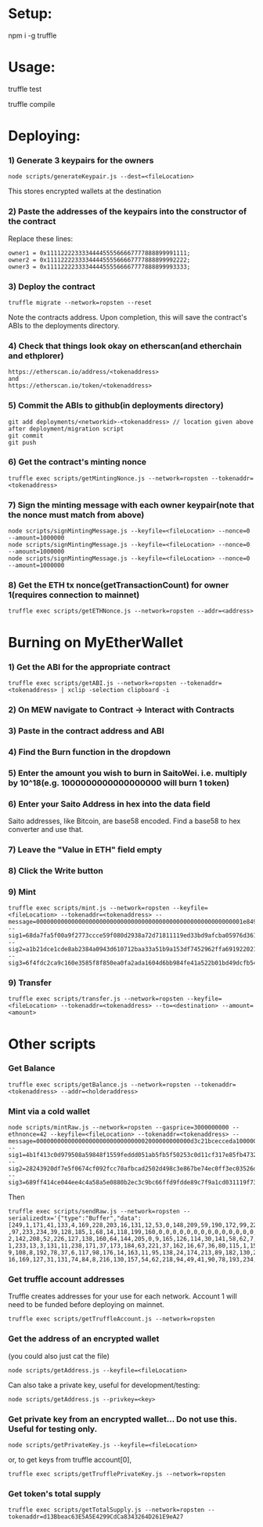 # Setup:

npm i -g truffle

# Usage:

truffle test

truffle compile

# Deploying:

### 1) Generate 3 keypairs for the owners

```
node scripts/generateKeypair.js --dest=<fileLocation>
```

This stores encrypted wallets at the destination

### 2) Paste the addresses of the keypairs into the constructor of the contract

Replace these lines:

```
owner1 = 0x1111222233334444555566667777888899991111;
owner2 = 0x1111222233334444555566667777888899992222;
owner3 = 0x1111222233334444555566667777888899993333;
```

### 3) Deploy the contract

```
truffle migrate --network=ropsten --reset
```

Note the contracts address. Upon completion, this will save the contract's ABIs to the deployments directory.

### 4) Check that things look okay on etherscan(and etherchain and ethplorer)

```
https://etherscan.io/address/<tokenaddress>
and 
https://etherscan.io/token/<tokenaddress>
```

### 5) Commit the ABIs to github(in deployments directory)

```
git add deployments/<networkid>-<tokenaddress> // location given above after deployment/migration script
git commit
git push
```

### 6) Get the contract's minting nonce

```
truffle exec scripts/getMintingNonce.js --network=ropsten --tokenaddr=<tokenaddress>
```

### 7) Sign the minting message with each owner keypair(note that the nonce must match from above)

```
node scripts/signMintingMessage.js --keyfile=<fileLocation> --nonce=0 --amount=1000000
node scripts/signMintingMessage.js --keyfile=<fileLocation> --nonce=0 --amount=1000000
node scripts/signMintingMessage.js --keyfile=<fileLocation> --nonce=0 --amount=1000000
```

### 8) Get the ETH tx nonce(getTransactionCount) for owner 1(requires connection to mainnet)
```
truffle exec scripts/getETHNonce.js --network=ropsten --addr=<address>
```


# Burning on MyEtherWallet

### 1) Get the ABI for the appropriate contract 

```
truffle exec scripts/getABI.js --network=ropsten --tokenaddr=<tokenaddress> | xclip -selection clipboard -i
```

### 2) On MEW navigate to Contract -> Interact with Contracts

### 3) Paste in the contract address and ABI

### 4) Find the Burn function in the dropdown

### 5) Enter the amount you wish to burn in SaitoWei. i.e. multiply by 10^18(e.g. 1000000000000000000 will burn 1 token)

### 6) Enter your Saito Address in hex into the data field

Saito addresses, like Bitcoin, are base58 encoded. Find a base58 to hex converter and use that.

### 7) Leave the "Value in ETH" field empty

### 8) Click the Write button

### 9) Mint
```
truffle exec scripts/mint.js --network=ropsten --keyfile=<fileLocation> --tokenaddr=<tokenaddress> --message=00000000000000000000000000000000000000000000000000000000001e8492 --sig1=68da7fa5f00a9f2773ccce59f080d2938a72d71811119ed33bd9afcba05976d3619a8356ab59c1fbb147faf1e77b42831a772b767ff57e71079a7dc45eacf5d71c --sig2=a1b21dce1cde8ab2384a0943d610712baa33a51b9a153df7452962ffa691922021eb0c77993fc901577c5b0dcb57576890bf063dcbb8a0b0d9cbdd90a51b6d7f1b --sig3=6f4fdc2ca9c160e3585f8f850ea0fa2ada1604d6bb984fe41a522b01bd49dcfb5435fc74e70e8e19f7005b8caee4f80e8296c942ade66002d6c20e089d0dcc3c1b
```

### 9) Transfer
```
truffle exec scripts/transfer.js --network=ropsten --keyfile=<fileLocation> --tokenaddr=<tokenaddress> --to=<destination> --amount=<amount>
```

# Other scripts

### Get Balance
```
truffle exec scripts/getBalance.js --network=ropsten --tokenaddr=<tokenaddress> --addr=<holderaddress>
```

### Mint via a cold wallet
```
node scripts/mintRaw.js --network=ropsten --gasprice=3000000000 --ethnonce=42 --keyfile=<fileLocation> --tokenaddr=<tokenaddress> --message=00000000000000000000000000000002000000000000d3c21bcecceda1000000 --sig1=4b1f413c0d979508a59848f1559feddd051ab5fb5f50253c0d11cf317e85fb4732e8a2c62b52c70f53fd7469f14192dd7bc4f25f5635a00adc7626b6e22cf2b11c --sig2=28243920df7e5f0674cf092fcc70afbcad2502d498c3e867be74ec0ff3ec03526dc1976ec14ef1d8fb1dd99d247fcfdc37103a0da3faae3743dc7b662b2b54d61b --sig3=689ff414ce044ee4c4a58a5e0880b2ec3c9bc66ffd9fdde89c7f9a1cd031119f733349da5727949c3f5bda958b7f20dae236f6d829b74093535551a4f5dfa1431b
```

Then

```
truffle exec scripts/sendRaw.js --network=ropsten --serializedtx='{"type":"Buffer","data":[249,1,171,41,133,4,169,228,203,16,131,12,53,0,148,209,59,190,172,99,229,165,228,41,156,220,168,52,50,100,210
,97,233,234,39,128,185,1,68,14,118,199,160,0,0,0,0,0,0,0,0,0,0,0,0,0,0,0,5,0,0,0,0,0,0,84,180,11,31,133,43,218,0,0,0,0,0,0,0,0,0,0,0,0,0,0,0,0,0,0,0,0,0,0,0,0,0,0,0,0,0,0,0,0,0,0,28,43,255,133,44,38,250,51,238,60,109,244,105,24,225,80,139,108,84,12,29,23
2,142,208,52,226,127,138,160,64,144,205,0,9,165,126,114,30,141,58,62,7,75,183,32,248,254,206,173,37,145,130,161,90,232,105,235,214,238,80,123,131,87,60,102,0,0,0,0,0,0,0,0,0,0,0,0,0,0,0,0,0,0,0,0,0,0,0,0,0,0,0,0,0,0,0,28,156,232,57,7,183,162,179,241,68,5
1,233,13,3,131,11,238,171,37,173,184,63,221,37,162,16,67,36,80,115,1,150,73,45,227,177,87,154,22,241,78,8,200,47,194,143,123,11,72,96,244,59,131,18,28,9,57,187,72,164,149,134,116,146,149,0,0,0,0,0,0,0,0,0,0,0,0,0,0,0,0,0,0,0,0,0,0,0,0,0,0,0,0,0,0,0,27,12
9,108,8,192,78,37,6,117,98,176,14,163,11,95,138,24,174,213,89,182,130,242,9,144,55,186,25,226,155,7,213,237,41,221,131,231,67,185,119,60,153,87,144,111,96,61,17,174,12,1,235,52,166,83,54,228,181,21,121,191,104,241,201,99,41,160,196,167,86,89,253,124,23,1
16,169,127,31,131,74,84,8,216,130,157,54,62,218,94,49,41,90,78,193,234,146,103,37,242,160,112,91,51,202,248,192,25,203,164,183,210,42,171,136,126,93,0,50,255,122,247,242,114,196,204,158,113,91,162,146,104,11]}'
```

### Get truffle account addresses
Truffle creates addresses for your use for each network. Account 1 will need to be funded before deploying on mainnet.

```
truffle exec scripts/getTruffleAccount.js --network=ropsten
```

### Get the address of an encrypted wallet

(you could also just cat the file)

```
node scripts/getAddress.js --keyfile=<fileLocation>
```

Can also take a private key, useful for development/testing:

```
node scripts/getAddress.js --privkey=<key>
```

### Get private key from an encrypted wallet... Do not use this. Useful for testing only.

```
node scripts/getPrivateKey.js --keyfile=<fileLocation>
```
or, to get keys from truffle account[0],
```
truffle exec scripts/getTrufflePrivateKey.js --network=ropsten
```

### Get token's total supply

```
truffle exec scripts/getTotalSupply.js --network=ropsten --tokenaddr=d13Bbeac63E5A5E4299CdCa8343264D261E9eA27
```

